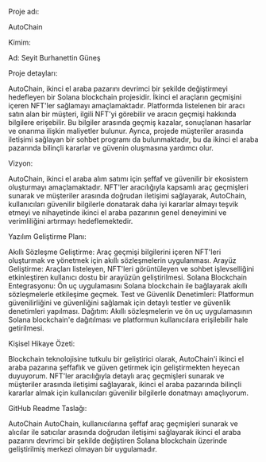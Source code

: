 Proje adı:

AutoChain

Kimim:

Ad: Seyit Burhanettin Güneş

Proje detayları:

AutoChain, ikinci el araba pazarını devrimci bir şekilde değiştirmeyi hedefleyen bir Solana blockchain projesidir. İkinci el araçların geçmişini içeren NFT'ler sağlamayı amaçlamaktadır. Platformda listelenen bir aracı satın alan bir müşteri, ilgili NFT'yi görebilir ve aracın geçmişi hakkında bilgilere erişebilir. Bu bilgiler arasında geçmiş kazalar, sonuçlanan hasarlar ve onarıma ilişkin maliyetler bulunur. Ayrıca, projede müşteriler arasında iletişimi sağlayan bir sohbet programı da bulunmaktadır, bu da ikinci el araba pazarında bilinçli kararlar ve güvenin oluşmasına yardımcı olur.

Vizyon:

AutoChain, ikinci el araba alım satımı için şeffaf ve güvenilir bir ekosistem oluşturmayı amaçlamaktadır. NFT'ler aracılığıyla kapsamlı araç geçmişleri sunarak ve müşteriler arasında doğrudan iletişimi sağlayarak, AutoChain, kullanıcıları güvenilir bilgilerle donatarak daha iyi kararlar almayı teşvik etmeyi ve nihayetinde ikinci el araba pazarının genel deneyimini ve verimliliğini artırmayı hedeflemektedir.

Yazılım Geliştirme Planı:

Akıllı Sözleşme Geliştirme: Araç geçmişi bilgilerini içeren NFT'leri oluşturmak ve yönetmek için akıllı sözleşmelerin uygulanması.
Arayüz Geliştirme: Araçları listeleyen, NFT'leri görüntüleyen ve sohbet işlevselliğini etkinleştiren kullanıcı dostu bir arayüzün geliştirilmesi.
Solana Blockchain Entegrasyonu: Ön uç uygulamasını Solana blockchain ile bağlayarak akıllı sözleşmelerle etkileşime geçmek.
Test ve Güvenlik Denetimleri: Platformun güvenilirliğini ve güvenliğini sağlamak için detaylı testler ve güvenlik denetimleri yapılması.
Dağıtım: Akıllı sözleşmelerin ve ön uç uygulamasının Solana blockchain'e dağıtılması ve platformun kullanıcılara erişilebilir hale getirilmesi.

Kişisel Hikaye Özeti:

Blockchain teknolojisine tutkulu bir geliştirici olarak, AutoChain'i ikinci el araba pazarına şeffaflık ve güven getirmek için geliştirmekten heyecan duyuyorum. NFT'ler aracılığıyla detaylı araç geçmişleri sunarak ve müşteriler arasında iletişimi sağlayarak, ikinci el araba pazarında bilinçli kararlar almak için kullanıcıları güvenilir bilgilerle donatmayı amaçlıyorum.

GitHub Readme Taslağı:

AutoChain
AutoChain, kullanıcılarına şeffaf araç geçmişleri sunarak ve alıcılar ile satıcılar arasında doğrudan iletişimi sağlayarak ikinci el araba pazarını devrimci bir şekilde değiştiren Solana blockchain üzerinde geliştirilmiş merkezi olmayan bir uygulamadır.
